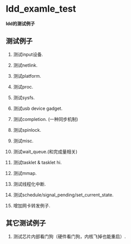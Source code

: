 # ldd_examle_test
**ldd的测试例子**

## 测试例子

1. 测试input设备.
2. 测试netlink.
3. 测试platform.
4. 测试proc.
5. 测试sysfs.
6. 测试usb device gadget.
7. 测试completion. (一种同步机制)
8. 测试spinlock.
9. 测试misc.
10. 测试wait_queue.(和完成量相关)
11. 测试tasklet & tasklet hi.
12. 测试mmap.
13. 测试线程化中断.
14. 测试schedule/signal_pending/set_current_state.

15. 增加网卡转发例子.

## 其它测试例子

1. 测试芯片内部看门狗（硬件看门狗，内核飞掉也能重启）.

